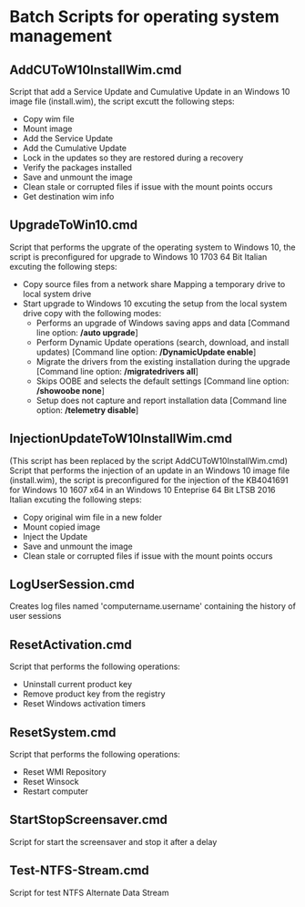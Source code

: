 # Batch Scripts for operating system management

## AddCUToW10InstallWim.cmd
Script that add a Service Update and Cumulative Update in an Windows 10 image file (install.wim), the script excutt the following steps:
- Copy wim file
- Mount image
- Add the Service Update
- Add the Cumulative Update
- Lock in the updates so they are restored during a recovery
- Verify the packages installed
- Save and unmount the image
- Clean stale or corrupted files if issue with the mount points occurs
- Get destination wim info
## UpgradeToWin10.cmd
Script that performs the upgrate of the operating system to Windows 10, the script is preconfigured for upgrade to Windows 10 1703 64 Bit Italian excuting the following steps:
- Copy source files from a network share Mapping a temporary drive to local system drive
- Start upgrade to Windows 10 excuting the setup from the local system drive copy with the following modes:
  - Performs an upgrade of Windows saving apps and data [Command line option: **/auto upgrade**]
  - Perform Dynamic Update operations (search, download, and install updates) [Command line option: **/DynamicUpdate enable**]
  - Migrate the drivers from the existing installation during the upgrade [Command line option: **/migratedrivers all**]
  - Skips OOBE and selects the default settings [Command line option: **/showoobe none**]
  - Setup does not capture and report installation data [Command line option: **/telemetry disable**]
## InjectionUpdateToW10InstallWim.cmd
(This script has been replaced by the script AddCUToW10InstallWim.cmd)
Script that performs the injection of an update in an Windows 10 image file (install.wim), the script is preconfigured for the injection of the KB4041691 for Windows 10 1607 x64 in an Windows 10 Enteprise 64 Bit LTSB 2016 Italian excuting the following steps:
- Copy original wim file in a new folder
- Mount copied image
- Inject the Update
- Save and unmount the image
- Clean stale or corrupted files if issue with the mount points occurs
## LogUserSession.cmd
Creates log files named 'computername.username' containing the history of user sessions
## ResetActivation.cmd
Script that performs the following operations:
- Uninstall  current product key
- Remove product key from the registry
- Reset Windows activation timers
## ResetSystem.cmd
Script that performs the following operations:
- Reset WMI Repository
- Reset Winsock
- Restart computer
## StartStopScreensaver.cmd
Script for start the screensaver and stop it after a delay
## Test-NTFS-Stream.cmd
Script for test NTFS Alternate Data Stream

